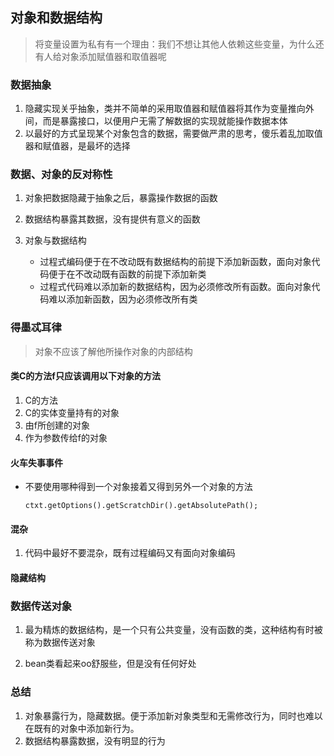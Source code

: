 ## 对象和数据结构

> 将变量设置为私有有一个理由：我们不想让其他人依赖这些变量，为什么还有人给对象添加赋值器和取值器呢

### 数据抽象

1. 隐藏实现关乎抽象，类并不简单的采用取值器和赋值器将其作为变量推向外间，而是暴露接口，以便用户无需了解数据的实现就能操作数据本体
2. 以最好的方式呈现某个对象包含的数据，需要做严肃的思考，傻乐着乱加取值器和赋值器，是最坏的选择

### 数据、对象的反对称性

1. 对象把数据隐藏于抽象之后，暴露操作数据的函数
2. 数据结构暴露其数据，没有提供有意义的函数
3. 对象与数据结构

	* 过程式编码便于在不改动既有数据结构的前提下添加新函数，面向对象代码便于在不改动既有函数的前提下添加新类
	* 过程式代码难以添加新的数据结构，因为必须修改所有函数。面向对象代码难以添加新函数，因为必须修改所有类

### 得墨忒耳律

> 对象不应该了解他所操作对象的内部结构

#### 类C的方法f只应该调用以下对象的方法

1. C的方法
2. C的实体变量持有的对象
3. 由f所创建的对象
4. 作为参数传给f的对象

#### 火车失事事件

* 不要使用哪种得到一个对象接着又得到另外一个对象的方法

	```
	ctxt.getOptions().getScratchDir().getAbsolutePath();
	```

#### 混杂

1. 代码中最好不要混杂，既有过程编码又有面向对象编码

#### 隐藏结构

### 数据传送对象

1. 最为精炼的数据结构，是一个只有公共变量，没有函数的类，这种结构有时被称为数据传送对象

2. bean类看起来oo舒服些，但是没有任何好处

### 总结

1. 对象暴露行为，隐藏数据。便于添加新对象类型和无需修改行为，同时也难以在既有的对象中添加新行为。
2. 数据结构暴露数据，没有明显的行为